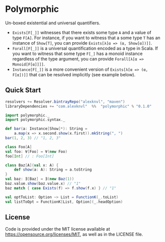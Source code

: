 # Polymorphic
Un-boxed existential and universal quantifiers.

 * `Exists[F[_]]` witnesses that there exists some type `A` and a value of
   type `F[A]`. For instance, if you want to witness that a some type
   `T` has an instance of `Show[T]`, you can provide
   `Exists[λ[α => (α, Show[α])]]`.
 * `Forall[F[_]]` is a universal quantification encoded as a type in Scala.
   If you want to witness that some type `F[_]` has a monoid instance
   regardless of the type argument, you can provide
   `Forall[λ[α => Monoid[F[α]]]]`.
  * `Instance[F[_]]` is a more convenient version of `Exists[λ[α => (α, F[α])]]` 
   that can be resolved implicitly (see example below).

## Quick Start
```scala
resolvers += Resolver.bintrayRepo("alexknvl", "maven")
libraryDependencies += "com.alexknvl"  %%  "polymorphic" % "0.1.0"
```

```scala
import polymorphic._
import polymorphic.syntax._

def bar(a: Instance[Show]*): String =
    a.map(x => x.second.show(x.first)).mkString(", ")
bar(1, 2, 3) // "1, 2, 3"

class Foo[A]
val foo: ∀[Foo] = ∀(new Foo)
foo[Int] // : Foo[Int]

class Baz[A](val x: A) {
    def show(a: A): String = a.toString
}
val baz: ∃[Baz] = ∃(new Baz(1))
baz.value.show(baz.value.x) // "1"
baz match { case Exists(f) => f.show(f.x) } // "1"

val optToList: Option ~> List = FunctionK(_.toList)
val listToOpt = FunctionK[List, Option](_.headOption)
```

## License
Code is provided under the MIT license available at https://opensource.org/licenses/MIT,
as well as in the LICENSE file.
